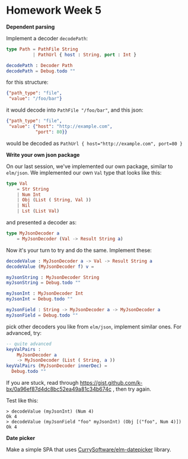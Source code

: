 # Homework Week 5

**Dependent parsing**

Implement a decoder `decodePath`:

```elm
type Path = PathFile String
          | PathUrl { host : String, port : Int }

decodePath : Decoder Path
decodePath = Debug.todo ""
```

for this structure:

```json
{"path_type": "file",
 "value": "/foo/bar"}
```

it would decode into `PathFile "/foo/bar"`, and this json:

```json
{"path_type": "file",
 "value": {"host": "http://example.com",
           "port": 80}}
```

would be decoded as `PathUrl { host="http://example.com", port=80 }`

**Write your own json package**

On our last session, we've implemented our own package, similar to `elm/json`. We implemented our own `Val` type that looks like this:

```elm
type Val
    = Str String
    | Num Int
    | Obj (List ( String, Val ))
    | Nil
    | Lst (List Val)
```

and presented a decoder as:

```elm
type MyJsonDecoder a
    = MyJsonDecoder (Val -> Result String a)
```


Now it's your turn to try and do the same. Implement these:

```elm
decodeValue : MyJsonDecoder a -> Val -> Result String a
decodeValue (MyJsonDecoder f) v =

myJsonString : MyJsonDecoder String
myJsonString = Debug.todo ""

myJsonInt : MyJsonDecoder Int
myJsonInt = Debug.todo ""

myJsonField : String -> MyJsonDecoder a -> MyJsonDecoder a
myJsonField = Debug.todo ""
```

pick other decoders you like from `elm/json`, implement similar ones. For advanced, try:

```elm
-- quite advanced
keyValPairs :
    MyJsonDecoder a
    -> MyJsonDecoder (List ( String, a ))
keyValPairs (MyJsonDecoder innerDec) =
  Debug.todo ""
```

If you are stuck, read through
https://gist.github.com/k-bx/0a96ef87d4dc8bc52ea49a81c34b674c , then
try again.

Test like this:

```
> decodeValue (myJsonInt) (Num 4)
Ok 4
> decodeValue (myJsonField "foo" myJsonInt) (Obj [("foo", Num 4)])
Ok 4
```

**Date picker**

Make a simple SPA that uses
[CurrySoftware/elm-datepicker](https://package.elm-lang.org/packages/CurrySoftware/elm-datepicker/latest/)
library.

